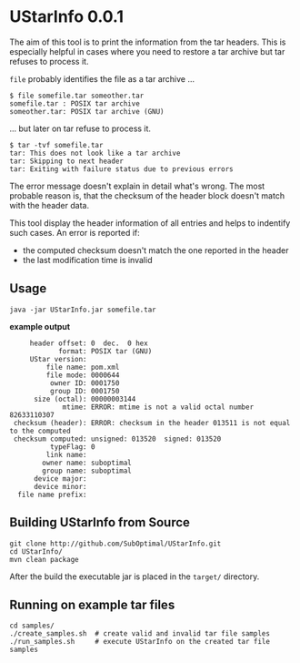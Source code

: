 UStarInfo 0.0.1
===============

The aim of this tool is to print the information from the tar headers. This is especially helpful in cases where you need to restore a tar archive but tar refuses to process it.

`file` probably identifies the file as a tar archive ...

```
$ file somefile.tar someother.tar
somefile.tar : POSIX tar archive
someother.tar: POSIX tar archive (GNU)
```
... but later on tar refuse to process it.

```
$ tar -tvf somefile.tar
tar: This does not look like a tar archive
tar: Skipping to next header
tar: Exiting with failure status due to previous errors
```

The error message doesn't explain in detail what's wrong. The most probable reason is, that the checksum of the header block doesn't match with the header data. 

This tool display the header information of all entries and helps to indentify such cases. An error is reported if:

 - the computed checksum doesn't match the one reported in the header
 - the last modification time is invalid

Usage
-----

`java -jar UStarInfo.jar somefile.tar`

**example output**

```
     header offset: 0  dec.  0 hex
            format: POSIX tar (GNU)
     UStar version:  
         file name: pom.xml
         file mode: 0000644
          owner ID: 0001750
          group ID: 0001750
      size (octal): 00000003144
             mtime: ERROR: mtime is not a valid octal number 82633110307
 checksum (header): ERROR: checksum in the header 013511 is not equal to the computed
 checksum computed: unsigned: 013520  signed: 013520
          typeFlag: 0
         link name: 
        owner name: suboptimal
        group name: suboptimal
      device major: 
      device minor: 
  file name prefix: 
```

Building UStarInfo from Source
------------------------------

```
git clone http://github.com/SubOptimal/UStarInfo.git
cd UStarInfo/
mvn clean package
```

After the build the executable jar is placed in the `target/` directory.

Running on example tar files
----------------------------

```
cd samples/
./create_samples.sh  # create valid and invalid tar file samples
./run_samples.sh     # execute UStarInfo on the created tar file samples
```
